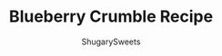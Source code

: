 ---
layout: ../../layouts/MarkdownPostLayout.astro
title: Blueberry Crumble Recipe
author: ShugarySweets
pubDate: 2021-04-18
description: "The classic blueberry dessert gets a zesty lime twist! Our Blueberry Crumble recipe has a crunchy layer of sugar and oats that is perfect served warm with homemade whipped cream or vanilla ice cream for the complete experience!"
image_url: https://www.shugarysweets.com/wp-content/uploads/2014/06/blueberry-lime-crumble-facebook.jpg
tags: ["Desserts","American"]
calories: 258
protein: 4
carbohydrates: 49
fats: 5
fiber: 3
ingredients: ["4 cups fresh blueberries","1/4 cup granulated sugar","2 Tablespons all-purpose flour","1 lime, zested","1/2 cup light brown sugar, packed","1/2 cup all-purpose flour","1/2 cup quick cook oats","1/4 cup unsalted butter, softened"]
serves: 10
time: "50 minutes"
prepTime: "15 minutes"
instructions: ["Preheat oven ot 350 degrees F.","In a bowl, combine blueberries, sugar, flour, and lime zest. Pour into the bottom of a 2 quart casserole baking dish.","For the crumble, combine sugar with brown sugar, flour, oats, and butter. Mix until crumbled.","Sprinkle clumps of crumbs over the top of the blueberries.","Bake for 35-40 minutes, until bubbly and browned. Let set 5 minutes before serving.","Enjoy with homemade whipped cream or vanilla ice cream."]
nutrition: ["258 calories","49 grams carbohydrates","12 milligrams cholesterol","5 grams fat","3 grams fiber","4 grams protein","3 grams saturated fat","5 milligrams sodium","20 grams sugar","0 grams trans fat","2 grams unsaturated fat"]
---